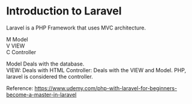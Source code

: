 # Introduction to Laravel

Laravel is a PHP Framework that uses MVC architecture.  
  
M Model  
V VIEW  
C Controller  

Model Deals with the database.  
VIEW: Deals with HTML
Controller: Deals with the VIEW and Model. PHP, laravel is considered the controller.  


  
  
 Reference: https://www.udemy.com/php-with-laravel-for-beginners-become-a-master-in-laravel  

